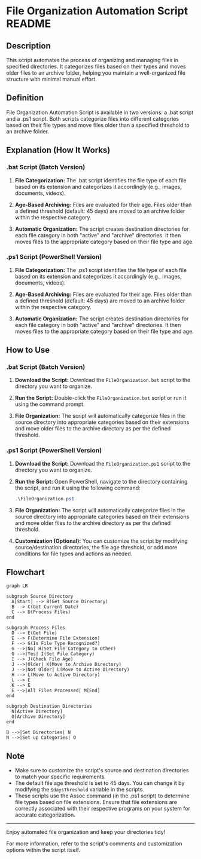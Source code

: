 # File Organization Automation Script README

## Description
This script automates the process of organizing and managing files in specified directories. It categorizes files based on their types and moves older files to an archive folder, helping you maintain a well-organized file structure with minimal manual effort.

## Definition
File Organization Automation Script is available in two versions: a .bat script and a .ps1 script. Both scripts categorize files into different categories based on their file types and move files older than a specified threshold to an archive folder.

## Explanation (How It Works)

### .bat Script (Batch Version)
1. **File Categorization:** The .bat script identifies the file type of each file based on its extension and categorizes it accordingly (e.g., images, documents, videos).

2. **Age-Based Archiving:** Files are evaluated for their age. Files older than a defined threshold (default: 45 days) are moved to an archive folder within the respective category.

3. **Automatic Organization:** The script creates destination directories for each file category in both "active" and "archive" directories. It then moves files to the appropriate category based on their file type and age.

### .ps1 Script (PowerShell Version)
1. **File Categorization:** The .ps1 script identifies the file type of each file based on its extension and categorizes it accordingly (e.g., images, documents, videos).

2. **Age-Based Archiving:** Files are evaluated for their age. Files older than a defined threshold (default: 45 days) are moved to an archive folder within the respective category.

3. **Automatic Organization:** The script creates destination directories for each file category in both "active" and "archive" directories. It then moves files to the appropriate category based on their file type and age.

## How to Use

### .bat Script (Batch Version)
1. **Download the Script:** Download the `FileOrganization.bat` script to the directory you want to organize.

2. **Run the Script:** Double-click the `FileOrganization.bat` script or run it using the command prompt.

3. **File Organization:** The script will automatically categorize files in the source directory into appropriate categories based on their extensions and move older files to the archive directory as per the defined threshold.

### .ps1 Script (PowerShell Version)
1. **Download the Script:** Download the `FileOrganization.ps1` script to the directory you want to organize.

2. **Run the Script:** Open PowerShell, navigate to the directory containing the script, and run it using the following command:
   ```powershell
   .\FileOrganization.ps1
   ```

3. **File Organization:** The script will automatically categorize files in the source directory into appropriate categories based on their extensions and move older files to the archive directory as per the defined threshold.

4. **Customization (Optional):** You can customize the script by modifying source/destination directories, the file age threshold, or add more conditions for file types and actions as needed.

## Flowchart

```mermaid
graph LR

subgraph Source Directory
  A[Start] --> B(Get Source Directory)
  B --> C(Get Current Date)
  C --> D(Process Files)
end

subgraph Process Files
  D --> E(Get File)
  E --> F(Determine File Extension)
  F --> G(Is File Type Recognized?)
  G -->|No| H(Set File Category to Other)
  G -->|Yes| I(Set File Category)
  I --> J(Check File Age)
  J -->|Older| K(Move to Archive Directory)
  J -->|Not Older| L(Move to Active Directory)
  H --> L(Move to Active Directory)
  L --> E
  K --> E
  E -->|All Files Processed| M[End]
end

subgraph Destination Directories
  N[Active Directory]
  O[Archive Directory]
end

B -->|Set Directories| N
N -->|Set up Categories| O

```

## Note
- Make sure to customize the script's source and destination directories to match your specific requirements.
- The default file age threshold is set to 45 days. You can change it by modifying the `$daysThreshold` variable in the scripts.
- These scripts use the Assoc command (in the .ps1 script) to determine file types based on file extensions. Ensure that file extensions are correctly associated with their respective programs on your system for accurate categorization.

---

Enjoy automated file organization and keep your directories tidy!

For more information, refer to the script's comments and customization options within the script itself.
